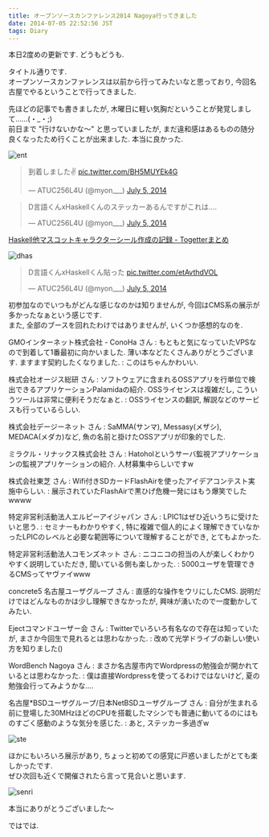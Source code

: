 ```yaml
---
title: オープンソースカンファレンス2014 Nagoya行ってきました
date: 2014-07-05 22:52:56 JST
tags: Diary
---
```

本日2度めの更新です. どうもどうも.

タイトル通りです.  
オープンソースカンファレンスは以前から行ってみたいなと思っており, 今回名古屋でやるということで行ってきました.

先ほどの記事でも書きましたが, 木曜日に軽い気胸だということが発覚しまして......(・_・;)  
前日まで "行けないかな〜" と思っていましたが, まだ違和感はあるものの随分良くなったため行くことが出来ました. 本当に良かった.

![ent](https://lh6.googleusercontent.com/-dEVX30gHf2E/U7f5-ojUu6I/AAAAAAAADZA/_p-5J67Qcw8/s640/IMG_1957.JPG)

<blockquote class="twitter-tweet" lang="en"><p>到着しました✌ <a href="http://t.co/BH5MUYEk4G">pic.twitter.com/BH5MUYEk4G</a></p>&mdash; ATUC256L4U (@myon___) <a href="https://twitter.com/myon___/statuses/485246701263802368">July 5, 2014</a></blockquote>
<script async src="//platform.twitter.com/widgets.js" charset="utf-8"></script>

<blockquote class="twitter-tweet" lang="en"><p>D言語くんxHaskellくんのステッカーあるんですがこれは....</p>&mdash; ATUC256L4U (@myon___) <a href="https://twitter.com/myon___/statuses/485268250104586241">July 5, 2014</a></blockquote>
<script async src="//platform.twitter.com/widgets.js" charset="utf-8"></script>

[Haskell他マスコットキャラクターシール作成の記録 - Togetterまとめ](http://togetter.com/li/685435)

![dhas](https://lh6.googleusercontent.com/-OFpcTpbD5nU/U7f57do13TI/AAAAAAAADYw/U49k5GjVjFw/s640/IMG_1955.JPG)

<blockquote class="twitter-tweet" lang="en"><p>D言語くんxHaskellくん貼った <a href="http://t.co/etAvthdVOL">pic.twitter.com/etAvthdVOL</a></p>&mdash; ATUC256L4U (@myon___) <a href="https://twitter.com/myon___/statuses/485346248359038976">July 5, 2014</a></blockquote>
<script async src="//platform.twitter.com/widgets.js" charset="utf-8"></script>

初参加なのでいつもがどんな感じなのかは知りませんが, 今回はCMS系の展示が多かったなぁという感じです.  
また, 全部のブースを回れたわけではありませんが, いくつか感想的なのを.

GMOインターネット株式会社 - ConoHa さん
:   もともと気になっていたVPSなので到着して1番最初に向かいました. 薄い本などたくさんありがとうございます. ますます契約したくなりました.
:   このはちゃんかわいい.

株式会社オージス総研 さん
:   ソフトウェアに含まれるOSSアプリを行単位で検出できるアプリケーションPalamidaの紹介. OSSライセンスは複雑だし, こういうツールは非常に便利そうだなぁと.
:   OSSライセンスの翻訳, 解説などのサービスも行っているらしい.

株式会社デージーネット さん
:   SaMMA(サンマ), Messasy(メザシ), MEDACA(メダカ)など, 魚の名前と掛けたOSSアプリが印象的でした.

ミラクル・リナックス株式会社 さん
:   Hatoholというサーバ監視アプリケーションの監視アプリケーションの紹介. 人材募集中らしいですw

株式会社東芝 さん
:   Wifi付きSDカードFlashAirを使ったアイデアコンテスト実施中らしい.
:   展示されていたFlashAirで黒ひげ危機一発にはもう爆笑でしたwwww

特定非営利活動法人エルピーアイジャパン さん
:   LPIC1はぜひ近いうちに受けたいと思う.
:   セミナーもわかりやすく, 特に複雑で個人的によく理解できていなかったLPICのレベルと必要な範囲等について理解することができ, とてもよかった.

特定非営利活動法人コモンズネット さん
:   ニコニコの担当の人が楽しくわかりやすく説明していただき, 聞いている側も楽しかった.
:   5000ユーザを管理できるCMSってヤヴァイwww

concrete5 名古屋ユーザグループ さん
:   直感的な操作をウリにしたCMS. 説明だけではどんなものかは少し理解できなかったが, 興味が湧いたので一度動かしてみたい.

Ejectコマンドユーザー会 さん
:   Twitterでいろいろ有名なので存在は知っていたが, まさか今回生で見れるとは思わなかった.
:   改めて光学ドライブの新しい使い方を知りました()

WordBench Nagoya さん
:   まさか名古屋市内でWordpressの勉強会が開かれているとは思わなかった.
:   僕は直接Wordpressを使ってるわけではないけど, 夏の勉強会行ってみようかな....

名古屋*BSDユーザグループ/日本NetBSDユーザグループ さん
:   自分が生まれる前に登場した30MHzほどのCPUを搭載したマシンでも普通に動いてるのにはものすごく感動のような気分を感じた.
:   あと, ステッカー多過ぎw

![ste](https://lh5.googleusercontent.com/-o2LHP1b9YKo/U7f5-oO_UoI/AAAAAAAADY8/7VcGiShn6Rk/s640/IMG_1954.JPG)

ほかにもいろいろ展示があり, ちょっと初めての感覚に戸惑いましたがとても楽しかったです.  
ぜひ次回も近くで開催されたら言って見合いと思います.

![senri](https://lh6.googleusercontent.com/-INRRBz1mx4M/U7gBkX3sM5I/AAAAAAAADZc/OA1m46ogPh8/s640/IMG_1962.JPG)

本当にありがとうございました〜

ではでは.
